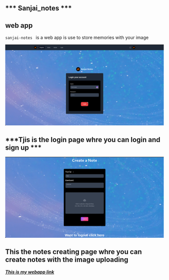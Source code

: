 ## *** Sanjai_notes ***

##  web app

`sanjai-notes ` is a web app is use to store memories  with your image 

<img src='https://raw.githubusercontent.com/Sanjai-Shaarugesh/Sanjai-Note/main/img/Screenshot%20from%202024-07-25%2023-37-53.png' alt='login img' width=1000/>

## ***Tjis is the login page whre you can login and sign up ***

<img src='https://raw.githubusercontent.com/Sanjai-Shaarugesh/Sanjai-Note/main/img/Screenshot%20from%202024-07-25%2023-39-51.png' alt='create img' width=1000/>

## **This the notes creating page whre you can create notes with the image uploading**

[***This is my webapp link***](https://sanjai-notes.pages.dev)
